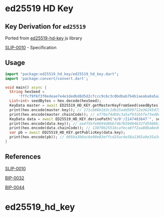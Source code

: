 ed25519 HD Key
=====

Key Derivation for `ed25519`
------------
Ported from [ed25519-hd-key](https://github.com/alepop/ed25519-hd-key) js library

[SLIP-0010](https://github.com/satoshilabs/slips/blob/master/slip-0010.md) - Specification

Usage
-----

```dart
import "package:ed25519_hd_key/ed25519_hd_key.dart";
import 'package:convert/convert.dart';

void main() async {
  String hexSeed =
      'fffcf9f6f3f0edeae7e4e1dedbd8d5d2cfccc9c6c3c0bdbab7b4b1aeaba8a5a29f9c999693908d8a8784817e7b7875726f6c696663605d5a5754514e4b484542';
  List<int> seedBytes = hex.decode(hexSeed);
  KeyData master = await ED25519_HD_KEY.getMasterKeyFromSeed(seedBytes);
  print(hex.encode(master.key)); // 171cb88b1b3c1db25add599712e36245d75bc65a1a5c9e18d76f9f2b1eab4
  print(hex.encode(master.chainCode)); // ef70a74db9c3a5af931b5fe73ed8e1a53464133654fd55e7a66f8570b8e33c3b
  KeyData data = await ED25519_HD_KEY.derivePath("m/0'/2147483647'", seedBytes);
  print(hex.encode(data.key)); // ea4f5bfe8694d8bb74b7b59404632fd5968b774ed545e810de9c32a4fb4192f4
  print(hex.encode(data.chainCode)); // 138f0b2551bcafeca6ff2aa88ba8ed0ed8de070841f0c4ef0165df8181eaad7f
  var pb = await ED25519_HD_KEY.getPublicKey(data.key);
  print(hex.encode(pb)); // 005ba3b9ac6e90e83effcd25ac4e58a1365a9e35a3d3ae5eb07b9e4d90bcf7506d
}
```

References
----------
[SLIP-0010](https://github.com/satoshilabs/slips/blob/master/slip-0010.md)

[BIP-0032](https://github.com/bitcoin/bips/blob/master/bip-0032.mediawiki)

[BIP-0044](https://github.com/bitcoin/bips/blob/master/bip-0044.mediawiki)
# ed25519_hd_key
